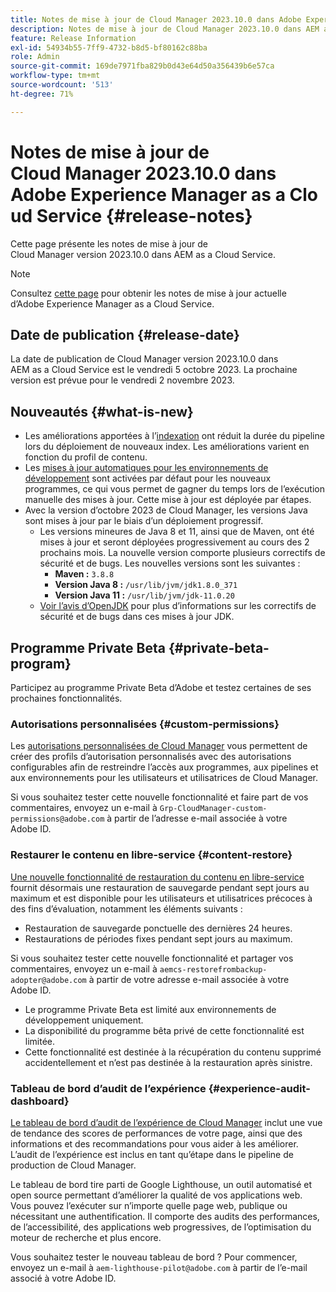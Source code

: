 ```yaml
---
title: Notes de mise à jour de Cloud Manager 2023.10.0 dans Adobe Experience Manager as a Cloud Service
description: Notes de mise à jour de Cloud Manager 2023.10.0 dans AEM as a Cloud Service.
feature: Release Information
exl-id: 54934b55-7ff9-4732-b8d5-bf80162c88ba
role: Admin
source-git-commit: 169de7971fba829b0d43e64d50a356439b6e57ca
workflow-type: tm+mt
source-wordcount: '513'
ht-degree: 71%

---
```


# Notes de mise à jour de Cloud Manager 2023.10.0 dans Adobe Experience Manager as a Cloud Service {#release-notes}

Cette page présente les notes de mise à jour de Cloud Manager version 2023.10.0 dans AEM as a Cloud Service.

>[!NOTE]
>
>Consultez [cette page](/help/release-notes/release-notes-cloud/release-notes-current.md) pour obtenir les notes de mise à jour actuelle d’Adobe Experience Manager as a Cloud Service.

## Date de publication {#release-date}

La date de publication de Cloud Manager version 2023.10.0 dans AEM as a Cloud Service est le vendredi 5 octobre 2023. La prochaine version est prévue pour le vendredi 2 novembre 2023.

## Nouveautés {#what-is-new}

* Les améliorations apportées à l’[indexation](/help/operations/indexing.md) ont réduit la durée du pipeline lors du déploiement de nouveaux index. Les améliorations varient en fonction du profil de contenu.
* Les [mises à jour automatiques pour les environnements de développement](/help/implementing/cloud-manager/manage-environments.md#updating-environments) sont activées par défaut pour les nouveaux programmes, ce qui vous permet de gagner du temps lors de l’exécution manuelle des mises à jour. Cette mise à jour est déployée par étapes.
* Avec la version d’octobre 2023 de Cloud Manager, les versions Java sont mises à jour par le biais d’un déploiement progressif.
   * Les versions mineures de Java 8 et 11, ainsi que de Maven, ont été mises à jour et seront déployées progressivement au cours des 2 prochains mois. La nouvelle version comporte plusieurs correctifs de sécurité et de bugs. Les nouvelles versions sont les suivantes :
      * **Maven :** `3.8.8`
      * **Version Java 8 :** `/usr/lib/jvm/jdk1.8.0_371`
      * **Version Java 11 :** `/usr/lib/jvm/jdk-11.0.20`
   * [Voir l’avis d’OpenJDK](https://openjdk.org/groups/vulnerability/advisories/) pour plus d’informations sur les correctifs de sécurité et de bugs dans ces mises à jour JDK.

## Programme Private Beta {#private-beta-program}

Participez au programme Private Beta d’Adobe et testez certaines de ses prochaines fonctionnalités.

### Autorisations personnalisées {#custom-permissions}

Les [autorisations personnalisées de Cloud Manager](/help/implementing/cloud-manager/custom-permissions.md) vous permettent de créer des profils d’autorisation personnalisés avec des autorisations configurables afin de restreindre l’accès aux programmes, aux pipelines et aux environnements pour les utilisateurs et utilisatrices de Cloud Manager.

Si vous souhaitez tester cette nouvelle fonctionnalité et faire part de vos commentaires, envoyez un e-mail à `Grp-CloudManager-custom-permissions@adobe.com` à partir de l’adresse e-mail associée à votre Adobe ID.

### Restaurer le contenu en libre-service {#content-restore}

[Une nouvelle fonctionnalité de restauration du contenu en libre-service](/help/operations/restore.md) fournit désormais une restauration de sauvegarde pendant sept jours au maximum et est disponible pour les utilisateurs et utilisatrices précoces à des fins d’évaluation, notamment les éléments suivants :

* Restauration de sauvegarde ponctuelle des dernières 24 heures.
* Restaurations de périodes fixes pendant sept jours au maximum.

Si vous souhaitez tester cette nouvelle fonctionnalité et partager vos commentaires, envoyez un e-mail à `aemcs-restorefrombackup-adopter@adobe.com` à partir de votre adresse e-mail associée à votre Adobe ID.

* Le programme Private Beta est limité aux environnements de développement uniquement.
* La disponibilité du programme bêta privé de cette fonctionnalité est limitée.
* Cette fonctionnalité est destinée à la récupération du contenu supprimé accidentellement et n’est pas destinée à la restauration après sinistre.

### Tableau de bord d’audit de l’expérience {#experience-audit-dashboard}

[Le tableau de bord d’audit de l’expérience de Cloud Manager](/help/implementing/cloud-manager/experience-audit-dashboard.md) inclut une vue de tendance des scores de performances de votre page, ainsi que des informations et des recommandations pour vous aider à les améliorer. L’audit de l’expérience est inclus en tant qu’étape dans le pipeline de production de Cloud Manager.

Le tableau de bord tire parti de Google Lighthouse, un outil automatisé et open source permettant d’améliorer la qualité de vos applications web. Vous pouvez l’exécuter sur n’importe quelle page web, publique ou nécessitant une authentification. Il comporte des audits des performances, de l’accessibilité, des applications web progressives, de l’optimisation du moteur de recherche et plus encore.

Vous souhaitez tester le nouveau tableau de bord ? Pour commencer, envoyez un e-mail à `aem-lighthouse-pilot@adobe.com` à partir de l’e-mail associé à votre Adobe ID.


